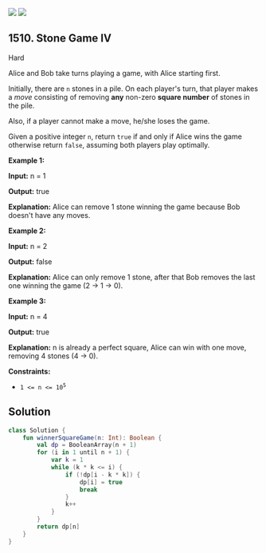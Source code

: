 [![](https://img.shields.io/github/stars/javadev/LeetCode-in-Kotlin?label=Stars&style=flat-square)](https://github.com/javadev/LeetCode-in-Kotlin)
[![](https://img.shields.io/github/forks/javadev/LeetCode-in-Kotlin?label=Fork%20me%20on%20GitHub%20&style=flat-square)](https://github.com/javadev/LeetCode-in-Kotlin/fork)

## 1510\. Stone Game IV

Hard

Alice and Bob take turns playing a game, with Alice starting first.

Initially, there are `n` stones in a pile. On each player's turn, that player makes a _move_ consisting of removing **any** non-zero **square number** of stones in the pile.

Also, if a player cannot make a move, he/she loses the game.

Given a positive integer `n`, return `true` if and only if Alice wins the game otherwise return `false`, assuming both players play optimally.

**Example 1:**

**Input:** n = 1

**Output:** true

**Explanation:** Alice can remove 1 stone winning the game because Bob doesn't have any moves.

**Example 2:**

**Input:** n = 2

**Output:** false

**Explanation:** Alice can only remove 1 stone, after that Bob removes the last one winning the game (2 -> 1 -> 0).

**Example 3:**

**Input:** n = 4

**Output:** true

**Explanation:** n is already a perfect square, Alice can win with one move, removing 4 stones (4 -> 0).

**Constraints:**

*   <code>1 <= n <= 10<sup>5</sup></code>

## Solution

```kotlin
class Solution {
    fun winnerSquareGame(n: Int): Boolean {
        val dp = BooleanArray(n + 1)
        for (i in 1 until n + 1) {
            var k = 1
            while (k * k <= i) {
                if (!dp[i - k * k]) {
                    dp[i] = true
                    break
                }
                k++
            }
        }
        return dp[n]
    }
}
```